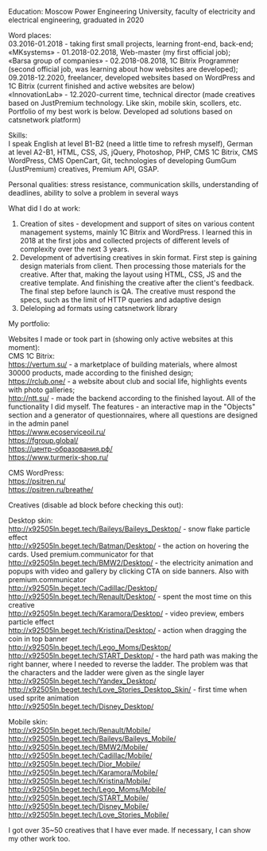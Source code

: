 Education: Moscow Power Engineering University, faculty of electricity and electrical engineering, graduated in 2020  
  
Word places:  
03.2016-01.2018 - taking first small projects, learning front-end, back-end;  
«MKsystems» - 01.2018-02.2018, Web-master (my first official job);  
«Barsa group of companies» - 02.2018-08.2018, 1C Bitrix Programmer (second official job, was learning about how websites are developed);  
09.2018-12.2020, freelancer, developed websites based on WordPress and 1C Bitrix (current finished and active websites are below)  
«InnovationLab» - 12.2020-current time, technical director (made creatives based on JustPremium technology. Like skin, mobile skin, scollers, etc. Portfolio of my best work is below. Developed ad solutions based on catsnetwork platform)  
  
Skills:  
I speak English at level B1-B2 (need a little time to refresh myself), German at level A2-B1, HTML, CSS, JS, jQuery, Photoshop, PHP, CMS 1C Bitrix, CMS WordPress, CMS OpenCart, Git, technologies of developing GumGum (JustPremium) creatives, Premium API, GSAP.  
  
Personal qualities: stress resistance, communication skills, understanding of deadlines, ability to solve a problem in several ways  
  
What did I do at work:  
 1. Creation of sites - development and support of sites on various content management systems, mainly 1C Bitrix and WordPress. I learned this in 2018 at the first jobs and collected projects of different levels of complexity over the next 3 years.  
 2. Development of advertising creatives in skin format. First step is gaining design materials from client. Then processing those materials for the creative. After that, making the layout using HTML, CSS, JS and the creative template. And finishing the creative after the client's feedback. The final step before launch is QA. The creative must respond the specs, such as the limit of HTTP queries and adaptive design
 3. Deleloping ad formats using catsnetwork library  
  
My portfolio:  
  
Websites I made or took part in (showing only active websites at this moment):  
CMS 1C Bitrix:  
https://vertum.su/ - a marketplace of building materials, where almost 30000 products, made according to the finished design;  
https://rclub.one/ - a website about club and social life, highlights events with photo galleries;  
http://ntt.su/ - made the backend according to the finished layout. All of the functionality I did myself. The features - an interactive map in the "Objects" section and a generator of questionnaires, where all questions are designed in the admin panel  
https://www.ecoserviceoil.ru/  
https://fgroup.global/  
https://центр-образования.рф/  
https://www.turmerix-shop.ru/  
  
CMS WordPress:  
https://psitren.ru/  
https://psitren.ru/breathe/  
  
Creatives (disable ad block before checking this out):  
  
Desktop skin:  
http://x92505ln.beget.tech/Baileys/Baileys_Desktop/ - snow flake particle effect  
http://x92505ln.beget.tech/Batman/Desktop/ - the action on hovering the cards. Used premium.communicator for that  
http://x92505ln.beget.tech/BMW2/Desktop/ - the electricity animation and popups with video and gallery by clicking CTA on side banners. Also with premium.communicator  
http://x92505ln.beget.tech/Cadillac/Desktop/  
http://x92505ln.beget.tech/Renault/Desktop/ - spent the most time on this creative  
http://x92505ln.beget.tech/Karamora/Desktop/ - video preview, embers particle effect  
http://x92505ln.beget.tech/Kristina/Desktop/ - action when dragging the coin in top banner  
http://x92505ln.beget.tech/Lego_Moms/Desktop/  
http://x92505ln.beget.tech/START_Desktop/ - the hard path was making the right banner, where I needed to reverse the ladder. The problem was that the characters and the ladder were given as the single layer  
http://x92505ln.beget.tech/Yandex_Desktop/  
http://x92505ln.beget.tech/Love_Stories_Desktop_Skin/ - first time when used sprite animation  
http://x92505ln.beget.tech/Disney_Desktop/  
  
Mobile skin:  
http://x92505ln.beget.tech/Renault/Mobile/  
http://x92505ln.beget.tech/Baileys/Baileys_Mobile/  
http://x92505ln.beget.tech/BMW2/Mobile/  
http://x92505ln.beget.tech/Cadillac/Mobile/  
http://x92505ln.beget.tech/Dior_Mobile/  
http://x92505ln.beget.tech/Karamora/Mobile/  
http://x92505ln.beget.tech/Kristina/Mobile/  
http://x92505ln.beget.tech/Lego_Moms/Mobile/  
http://x92505ln.beget.tech/START_Mobile/  
http://x92505ln.beget.tech/Disney_Mobile/  
http://x92505ln.beget.tech/Love_Stories_Mobile/  
  
I got over 35~50 creatives that I have ever made. If necessary, I can show my other work too.  

